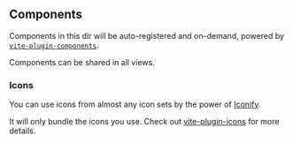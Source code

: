 ## Components

Components in this dir will be auto-registered and on-demand, powered by [`vite-plugin-components`](https://github.com/antfu/vite-plugin-components).

Components can be shared in all views.

### Icons

You can use icons from almost any icon sets by the power of [Iconify](https://iconify.design/).

It will only bundle the icons you use. Check out [vite-plugin-icons](https://github.com/antfu/vite-plugin-icons) for more details.
